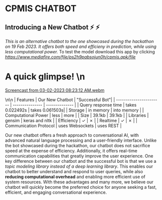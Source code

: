 # CPMIS CHATBOT 
## Introducing a New Chatbot :zap: :zap:
_This is an alternative chatbot to the one showcased during the hackathon on 19 Feb 2023. It offers both speed and efficieny in prediction, while using less computational power._
To test the model download this app by clicking _https://www.mediafire.com/file/ps2h9pabsojun0h/cpmis.apk/file_

# A quick glimpse! \n
[Screencast from 03-02-2023 08:23:12 AM.webm](https://user-images.githubusercontent.com/79513690/222339751-cfb31cac-1418-4d7f-84a3-590619d41524.webm)

\n\n
| Features                 | Our New Chatbot | "Successful Bot"|
| ----------------------- | --------------- | -------------- |
| Query response time      | takes 0.022492s | takes 0.061503s|
| Storage                  | in memory       | into memory    |
| Computational Power      | less            | more           |
| Size                     | 39.1kb          | 39.1kb         |
| Libraries                | gensim          | keras and nltk |
| Efficiency               | &check;         | &cross;        |
| Realtime                 | &check;         | &cross;        |
| Communication Protocol   | uses Websockets | uses REST      |

Our new chatbot offers a fresh approach to conversational AI, with advanced natural language processing and a user-friendly interface. Unlike the bot showcased during the hackathon, our chatbot does not sacrifice speed at the expense of efficiency. Additionally, it offers real-time communication capabilities that greatly improve the user experience. 
One key difference between our chatbot and the successful bot is that we use a _topic modeling library instead of a deep learning library_. This enables our chatbot to better understand and respond to user queries, while also **reducing computational overhead** and enabling more efficient use of system resources. With these advantages and many more, we believe our chatbot will quickly become the preferred choice for anyone seeking a fast, efficient, and engaging conversational experience.
